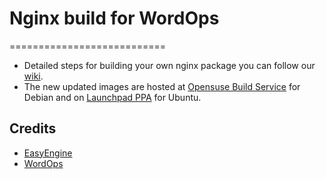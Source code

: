 # Nginx build for WordOps

===========================

* Detailed steps for building your own nginx package you can follow our [wiki](https://wordops.github.io/nginx-build/).
* The new updated images are hosted at [Opensuse Build Service](https://build.opensuse.org/project/show/home:virtubox:WordOps) for Debian and on [Launchpad PPA](https://launchpad.net/~wordops) for Ubuntu.

## Credits

* [EasyEngine](https://github.com/easyengine/easyengine)
* [WordOps](https://github.com/WordOps/WordOps)
